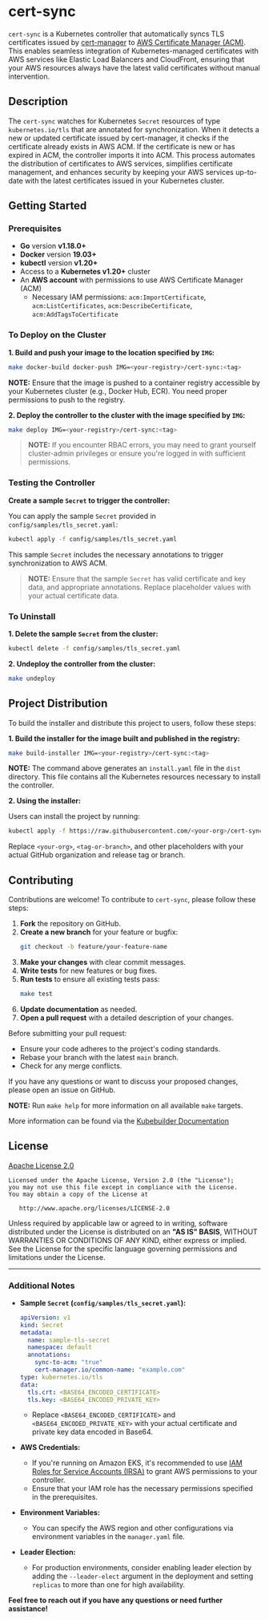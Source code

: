 # cert-sync

`cert-sync` is a Kubernetes controller that automatically syncs TLS certificates issued by [cert-manager](https://cert-manager.io/) to [AWS Certificate Manager (ACM)](https://aws.amazon.com/certificate-manager/). This enables seamless integration of Kubernetes-managed certificates with AWS services like Elastic Load Balancers and CloudFront, ensuring that your AWS resources always have the latest valid certificates without manual intervention.

## Description

The `cert-sync` watches for Kubernetes `Secret` resources of type `kubernetes.io/tls` that are annotated for synchronization. When it detects a new or updated certificate issued by cert-manager, it checks if the certificate already exists in AWS ACM. If the certificate is new or has expired in ACM, the controller imports it into ACM. This process automates the distribution of certificates to AWS services, simplifies certificate management, and enhances security by keeping your AWS services up-to-date with the latest certificates issued in your Kubernetes cluster.

## Getting Started

### Prerequisites

- **Go** version **v1.18.0+**
- **Docker** version **19.03+**
- **kubectl** version **v1.20+**
- Access to a **Kubernetes v1.20+** cluster
- An **AWS account** with permissions to use AWS Certificate Manager (ACM)
  - Necessary IAM permissions: `acm:ImportCertificate`, `acm:ListCertificates`, `acm:DescribeCertificate`, `acm:AddTagsToCertificate`

### To Deploy on the Cluster

**1. Build and push your image to the location specified by `IMG`:**

```sh
make docker-build docker-push IMG=<your-registry>/cert-sync:<tag>
```

**NOTE:** Ensure that the image is pushed to a container registry accessible by your Kubernetes cluster (e.g., Docker Hub, ECR). You need proper permissions to push to the registry.

**2. Deploy the controller to the cluster with the image specified by `IMG`:**

```sh
make deploy IMG=<your-registry>/cert-sync:<tag>
```

> **NOTE:** If you encounter RBAC errors, you may need to grant yourself cluster-admin privileges or ensure you're logged in with sufficient permissions.

### Testing the Controller

**Create a sample `Secret` to trigger the controller:**

You can apply the sample `Secret` provided in `config/samples/tls_secret.yaml`:

```sh
kubectl apply -f config/samples/tls_secret.yaml
```

This sample `Secret` includes the necessary annotations to trigger synchronization to AWS ACM.

> **NOTE:** Ensure that the sample `Secret` has valid certificate and key data, and appropriate annotations. Replace placeholder values with your actual certificate data.

### To Uninstall

**1. Delete the sample `Secret` from the cluster:**

```sh
kubectl delete -f config/samples/tls_secret.yaml
```

**2. Undeploy the controller from the cluster:**

```sh
make undeploy
```

## Project Distribution

To build the installer and distribute this project to users, follow these steps:

**1. Build the installer for the image built and published in the registry:**

```sh
make build-installer IMG=<your-registry>/cert-sync:<tag>
```

**NOTE:** The command above generates an `install.yaml` file in the `dist` directory. This file contains all the Kubernetes resources necessary to install the controller.

**2. Using the installer:**

Users can install the project by running:

```sh
kubectl apply -f https://raw.githubusercontent.com/<your-org>/cert-sync/<tag-or-branch>/dist/install.yaml
```

Replace `<your-org>`, `<tag-or-branch>`, and other placeholders with your actual GitHub organization and release tag or branch.

## Contributing

Contributions are welcome! To contribute to `cert-sync`, please follow these steps:

1. **Fork** the repository on GitHub.
2. **Create a new branch** for your feature or bugfix:
   ```sh
   git checkout -b feature/your-feature-name
   ```
3. **Make your changes** with clear commit messages.
4. **Write tests** for new features or bug fixes.
5. **Run tests** to ensure all existing tests pass:
   ```sh
   make test
   ```
6. **Update documentation** as needed.
7. **Open a pull request** with a detailed description of your changes.

Before submitting your pull request:

- Ensure your code adheres to the project's coding standards.
- Rebase your branch with the latest `main` branch.
- Check for any merge conflicts.

If you have any questions or want to discuss your proposed changes, please open an issue on GitHub.

**NOTE:** Run `make help` for more information on all available `make` targets.

More information can be found via the [Kubebuilder Documentation](https://book.kubebuilder.io/introduction.html)

## License

[Apache License 2.0](LICENSE)

```
Licensed under the Apache License, Version 2.0 (the "License");
you may not use this file except in compliance with the License.
You may obtain a copy of the License at

   http://www.apache.org/licenses/LICENSE-2.0
```

Unless required by applicable law or agreed to in writing, software distributed under the License is distributed on an **"AS IS" BASIS**, WITHOUT WARRANTIES OR CONDITIONS OF ANY KIND, either express or implied. See the License for the specific language governing permissions and limitations under the License.

---

### **Additional Notes**

- **Sample `Secret` (`config/samples/tls_secret.yaml`):**

  ```yaml
  apiVersion: v1
  kind: Secret
  metadata:
    name: sample-tls-secret
    namespace: default
    annotations:
      sync-to-acm: "true"
      cert-manager.io/common-name: "example.com"
  type: kubernetes.io/tls
  data:
    tls.crt: <BASE64_ENCODED_CERTIFICATE>
    tls.key: <BASE64_ENCODED_PRIVATE_KEY>
  ```

  - Replace `<BASE64_ENCODED_CERTIFICATE>` and `<BASE64_ENCODED_PRIVATE_KEY>` with your actual certificate and private key data encoded in Base64.

- **AWS Credentials:**

  - If you're running on Amazon EKS, it's recommended to use [IAM Roles for Service Accounts (IRSA)](https://docs.aws.amazon.com/eks/latest/userguide/iam-roles-for-service-accounts.html) to grant AWS permissions to your controller.
  - Ensure that your IAM role has the necessary permissions specified in the prerequisites.

- **Environment Variables:**

  - You can specify the AWS region and other configurations via environment variables in the `manager.yaml` file.

- **Leader Election:**

  - For production environments, consider enabling leader election by adding the `--leader-elect` argument in the deployment and setting `replicas` to more than one for high availability.

**Feel free to reach out if you have any questions or need further assistance!**
